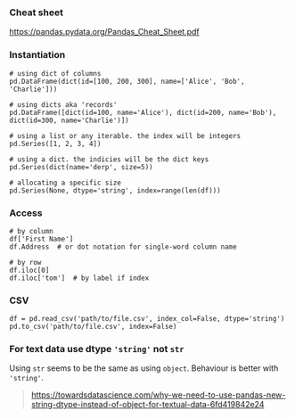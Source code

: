 ### Cheat sheet

https://pandas.pydata.org/Pandas_Cheat_Sheet.pdf


### Instantiation

    # using dict of columns
    pd.DataFrame(dict(id=[100, 200, 300], name=['Alice', 'Bob', 'Charlie']))

    # using dicts aka 'records'
    pd.DataFrame([dict(id=100, name='Alice'), dict(id=200, name='Bob'), dict(id=300, name='Charlie')])

    # using a list or any iterable. the index will be integers
    pd.Series([1, 2, 3, 4])

    # using a dict. the indicies will be the dict keys
    pd.Series(dict(name='derp', size=5))

    # allocating a specific size
    pd.Series(None, dtype='string', index=range(len(df)))


### Access

    # by column
    df['First Name']
    df.Address  # or dot notation for single-word column name

    # by row
    df.iloc[0]
    df.iloc['tom']  # by label if index


### CSV

    df = pd.read_csv('path/to/file.csv', index_col=False, dtype='string')
    pd.to_csv('path/to/file.csv', index=False)


### For text data use dtype `'string'` not `str`

Using `str` seems to be the same as using `object`. Behaviour is better with `'string'`.

> https://towardsdatascience.com/why-we-need-to-use-pandas-new-string-dtype-instead-of-object-for-textual-data-6fd419842e24
